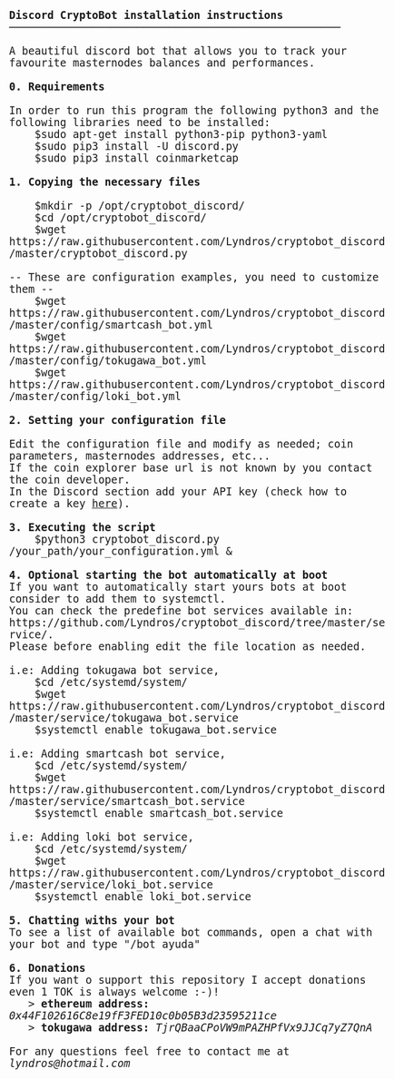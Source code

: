 <html>
<body style="font-family: Consolas, monospace; font-size:14pt;">
<b>Discord CryptoBot installation instructions</b>
<br/> ────────────────────────────────────────────────────
<br/>
<br/> A beautiful discord bot that allows you to track your favourite masternodes balances and performances.
<br/>
<br/> <b>0. Requirements</b>
<br/>
<br/> In order to run this program the following python3 and the following libraries need to be installed:
<br/> &nbsp; &nbsp; $sudo apt-get install python3-pip python3-yaml
<br/> &nbsp; &nbsp; $sudo pip3 install -U discord.py
<br/> &nbsp; &nbsp; $sudo pip3 install coinmarketcap
<br/>
<br/> <b>1. Copying the necessary files</b>
<br/>
<br/> &nbsp; &nbsp; $mkdir -p /opt/cryptobot_discord/
<br/> &nbsp; &nbsp; $cd /opt/cryptobot_discord/
<br/> &nbsp; &nbsp; $wget https://raw.githubusercontent.com/Lyndros/cryptobot_discord/master/cryptobot_discord.py
<br/>
<br/> -- These are configuration examples, you need to customize them --
<br/> &nbsp; &nbsp; $wget https://raw.githubusercontent.com/Lyndros/cryptobot_discord/master/config/smartcash_bot.yml
<br/> &nbsp; &nbsp; $wget https://raw.githubusercontent.com/Lyndros/cryptobot_discord/master/config/tokugawa_bot.yml
<br/> &nbsp; &nbsp; $wget https://raw.githubusercontent.com/Lyndros/cryptobot_discord/master/config/loki_bot.yml
<br/>
<br/> <b>2. Setting your configuration file</b>
<br/> 
<br/> Edit the configuration file and modify as needed; coin parameters, masternodes addresses, etc...
<br/> If the coin explorer base url is not known by you contact the coin developer.
<br/> In the Discord section add your API key (check how to create a key <a href="https://discordpy.readthedocs.io/en/rewrite/discord.html">here</a>).
<br/>
<br/> <b>3. Executing the script</b>
<br/> &nbsp; &nbsp; $python3 cryptobot_discord.py /your_path/your_configuration.yml &
<br/>
<br/> <b>4. Optional starting the bot automatically at boot</b>
<br/> If you want to automatically start yours bots at boot consider to add them to systemctl.
<br/> You can check the predefine bot services available in: https://github.com/Lyndros/cryptobot_discord/tree/master/service/.
<br/> Please before enabling edit the file location as needed.
<br/>
<br/> i.e: Adding tokugawa bot service,
<br/> &nbsp; &nbsp; $cd /etc/systemd/system/
<br/> &nbsp; &nbsp; $wget https://raw.githubusercontent.com/Lyndros/cryptobot_discord/master/service/tokugawa_bot.service
<br/> &nbsp; &nbsp; $systemctl enable tokugawa_bot.service
<br/> 
<br/> i.e: Adding smartcash bot service,
<br/> &nbsp; &nbsp; $cd /etc/systemd/system/
<br/> &nbsp; &nbsp; $wget https://raw.githubusercontent.com/Lyndros/cryptobot_discord/master/service/smartcash_bot.service
<br/> &nbsp; &nbsp; $systemctl enable smartcash_bot.service
<br/>
<br/> i.e: Adding loki bot service,
<br/> &nbsp; &nbsp; $cd /etc/systemd/system/
<br/> &nbsp; &nbsp; $wget https://raw.githubusercontent.com/Lyndros/cryptobot_discord/master/service/loki_bot.service
<br/> &nbsp; &nbsp; $systemctl enable loki_bot.service
<br/>
<br/> <b>5. Chatting withs your bot</b>
<br/> To see a list of available bot commands, open a chat with your bot and type "/bot ayuda"
<br/>
<br/> <b>6. Donations</b>
<br/> If you want o support this repository I accept donations even 1 TOK is always welcome :-)!
<br/> &nbsp; &nbsp;> <b>ethereum address:</b> <i>0x44F102616C8e19fF3FED10c0b05B3d23595211ce</i>
<br/> &nbsp; &nbsp;> <b>tokugawa address:</b> <i>TjrQBaaCPoVW9mPAZHPfVx9JJCq7yZ7QnA</i>
<br/>
<br/> For any questions feel free to contact me at <i>lyndros@hotmail.com</i>
</body>
</html>
